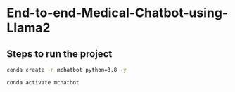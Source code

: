 # End-to-end-Medical-Chatbot-using-Llama2

## Steps to run the project

```bash
conda create -n mchatbot python=3.8 -y
```
```bash
conda activate mchatbot
```